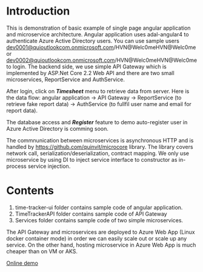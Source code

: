 # Introduction

This is demonstration of basic example of single page angular application and microservice architecture.
Angular application uses adal-angular4 to authenticate Azure Active Directory users. You can use sample users dev0001@quioutlookcom.onmicrosoft.com/HVN@Welc0meHVN@Welc0me or dev0002@quioutlookcom.onmicrosoft.com/HVN@Welc0meHVN@Welc0me to login. 
The backend side, we use simple API Gateway which is implemented by ASP.Net Core 2.2 Web API and there are two small microservices, ReportService and AuthService. 

After login, click on ***Timesheet*** menu to retrieve data from server. Here is the data flow:
angular application -> API Gateway -> ReportService (to retrieve fake report data) -> AuthService (to fullfil user name and email for report data).

The database access and ***Register*** feature to demo auto-register user in Azure Active Directory is comming soon.

The commnunication between microservices is asynchronous HTTP and is handled by https://github.com/quinvit/microcore library. The library covers network call, serialization/deserialization, contract mapping. We only use microservice by using DI to inject service interface to constructor as in-process service injection.

# Contents

1. time-tracker-ui folder contains sample code of angular application.
2. TimeTrackerAPI folder contains sample code of API Gateway
3. Services folder contains sample code of two simple microservices.

The API Gateway and microservices are deployed to Azure Web App (Linux docker container mode) in order we can easily scale out or scale up any service. On the other hand, hosting microservice in Azure Web App is much cheaper than on VM or AKS.

[Online demo](https://quinvit.z23.web.core.windows.net)
